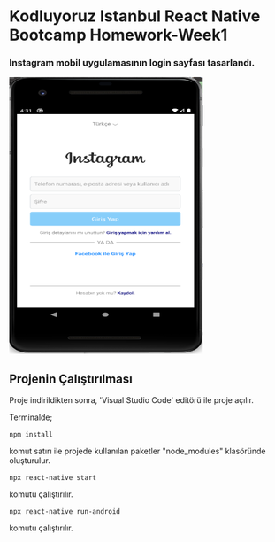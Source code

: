 # Kodluyoruz Istanbul React Native Bootcamp Homework-Week1
 
 ### Instagram mobil uygulamasının login sayfası tasarlandı.
 
<div>
<img src="loginScreen.png" alt="Instagram Login Page" width="350" height="500"/>
</div>

 

## Projenin Çalıştırılması
Proje indirildikten sonra, 'Visual Studio Code' editörü ile proje açılır. 

  Terminalde;
```
npm install

```
komut satırı ile projede kullanılan paketler "node_modules" klasöründe oluşturulur.
```
npx react-native start
```
komutu çalıştırılır.
```
npx react-native run-android
```
komutu çalıştırılır.
